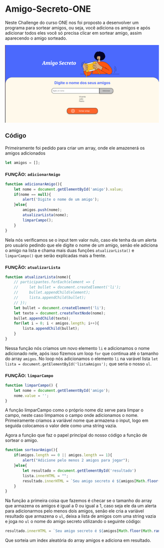 # Amigo-Secreto-ONE

Neste Challenge do curso ONE nos foi proposto a desenvolver um programa para sortear amigos, ou seja, você adiciona os amigos e após adicionar todos eles você só precisa clicar em sortear amigo, assim aparecendo o amigo sorteado. 

<img src="assets/TelaInicial.png" alt="tela inicial do Site">

**<h3 style="font-family: Arial; font-size: 20px;">Código</h3>**

Primeiramente foi pedido para criar um array, onde ele amazenerá os amigos adicionados

```js
let amigos = [];
```

**<h3 style="font-family: Arial; font-size: 15px;">FUNÇÃO: `adicionarAmigo`</h3>**

```js
function adicionarAmigo(){
    let nome = document.getElementById('amigo').value;
    if(nome == null){
        alert('Digite o nome de um amigo');
    }else{
        amigos.push(nome);
        atualizarLista(nome);
        limparCampo();
    }
}
```

Nela nós verificamos se o input tem valor nulo, caso ele tenha da um alerta pro usuário pedindo que ele digite o nome de um amigo, senão ele adiciona o amigo na lista e chama mais duas funções `atualizarLista()` e `limparCampo()` que serão explicadas mais a frente. 


**<h3 style="font-family: Arial; font-size: 15px;">FUNÇÃO: `atualizarLista`</h3>**

```js
function atualizarLista(nome){
    // participantes.forEach(element => {
    //     let bullet = document.createElement('li');
    //     bullet.appendChild(element);
    //     lista.appendChild(bullet);
    // });
    let bullet = document.createElement('li');
    let texto = document.createTextNode(nome);
    bullet.appendChild(texto);
    for(let i = 0; i < amigos.length; i++){
        lista.appendChild(bullet);
    }
}
```

Nessa função nós criamos um novo elemento `li` e adicionamos o nome adicionado nele, após isso fizemos um loop `for` que continua até o tamanho do array `amigos`. No loop nós adicionamos o elemento `li` na varável lista `let lista = document.getElementById('listaAmigos');` que seria o nosso `ul`.

**<h3 style="font-family: Arial; font-size: 15px;">FUNÇÃO: `limparCampo`</h3>**

```js
function limparCampo() {
    let nome = document.getElementById('amigo');
    nome.value = '';
}
```

A função limparCampo como o próprio nome diz serve para limpar o campo, neste caso limpamos o campo onde adicionamos o nome. Primeiramente criamos a variável nome que armazena o input, logo em seguida colocamos o valor dele como uma string vazia.

Agora a função que faz o papel principal do nosso código a função de sortear o amigo. 

```js
function sortearAmigo(){
    if(amigos.length == 0 || amigos.length == 1){
        alert("Adicione pelo menos 2 amigos para jogar");
    }else{
        let resultado = document.getElementById('resultado')
        lista.innerHTML = "";
        resultado.innerHTML = `Seu amigo secreto é ${amigos[Math.floor(Math.random() * amigos.length)]}`;
    }
}
```

Na função a primeira coisa que fazemos é checar se o tamanho do array que armazena os amigos é igual a 0 ou igual a 1, caso seja ele da um alerta para adicionarmos pelo menos dois amigos, senão ele cria a variável resultado que armazena o `ul`, deixa a lista de amigos com uma string vazia e joga no `ul` o nome do amigo secreto utilizando o seguinte código:

```js
resultado.innerHTML = `Seu amigo secreto é ${amigos[Math.floor(Math.random() * amigos.length)]}`;
```
Que sorteia um index aleatória do array amigos e adiciona em resultado.
